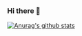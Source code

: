 ### Hi there 👋
[![Anurag's github stats](https://github-readme-stats.vercel.app/api?username=CristopherZaiz)](https://github.com/anuraghazra/github-readme-stats)
<!--
**CristopherZaiz/CristopherZaiz** is a ✨ _special_ ✨ repository because its `README.md` (this file) appears on your GitHub profile.

Here are some ideas to get you started:

- 🔭 I’m currently working on ...
- 🌱 I’m currently learning ...
- 👯 I’m looking to collaborate on ...
- 🤔 I’m looking for help with ...
- 💬 Ask me about ...
- 📫 How to reach me: ...
- 😄 Pronouns: ...
- ⚡ Fun fact: ...
-->
